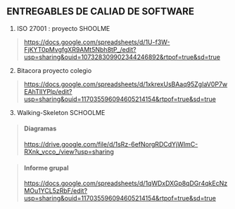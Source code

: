 ## ENTREGABLES DE CALIAD DE SOFTWARE

1. ISO 27001 : proyecto SHOOLME

> https://docs.google.com/spreadsheets/d/1U-f3W-FjKYT0pMvgfgXR9AMt5Nbh8tP_/edit?usp=sharing&ouid=107328309902344246892&rtpof=true&sd=true 


2. Bitacora proyecto colegio
> https://docs.google.com/spreadsheets/d/1xkrexUsBAaq95ZgIaV0P7wEAhTlIYPlp/edit?usp=sharing&ouid=117035596094605214154&rtpof=true&sd=true


3. Walking-Skeleton SCHOOLME

> #### Diagramas
> https://drive.google.com/file/d/1sRz-6efNorgRDCdYjWImC-RXnk_vcco_/view?usp=sharing


> #### Informe grupal
> https://docs.google.com/spreadsheets/d/1qWDxDXGp8qDGr4qkEcNzMOu1YCL5zRbF/edit?usp=sharing&ouid=117035596094605214154&rtpof=true&sd=true


